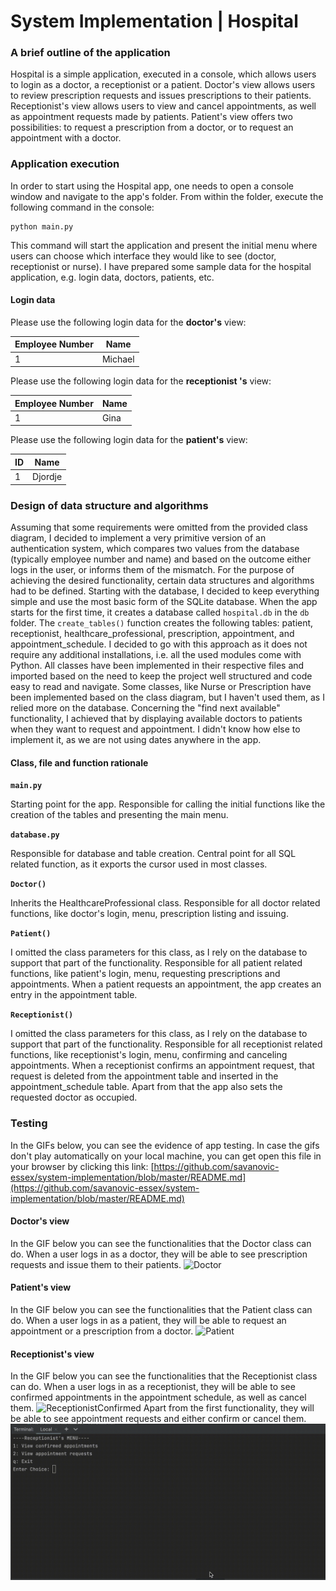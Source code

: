﻿# System Implementation | Hospital

### A brief outline of the application
Hospital is a simple application, executed in a console, which allows users to login as a doctor, a receptionist or a patient. Doctor's view allows users to review prescription requests and issues prescriptions to their patients. Receptionist's view allows users to view and cancel appointments, as well as appointment requests made by patients. Patient's view offers two possibilities: to request a prescription from a doctor, or to request an appointment with a doctor.

### Application execution
In order to start using the Hospital app, one needs to open a console window and navigate to the app's folder. From within the folder, execute the following command in the console:

    python main.py

This command will start the application and present the initial menu where users can choose which interface they would like to see (doctor, receptionist or nurse).
I have prepared some sample data for the hospital application, e.g. login data, doctors, patients, etc.

#### Login data
Please use the following login data for the **doctor's** view:

| Employee Number | Name    |
|-----------------|---------|
| 1               | Michael |

Please use the following login data for the **receptionist 's** view:

| Employee Number | Name |
|-----------------|------|
| 1               | Gina |

Please use the following login data for the **patient's** view:

| ID | Name    |
|----|---------|
| 1  | Djordje |

### Design of data structure and algorithms
Assuming that some requirements were omitted from the provided class diagram, I decided to implement a very primitive version of an authentication system, which compares two values from the database (typically employee number and name) and based on the outcome either logs in the user, or informs them of the mismatch. For the purpose of achieving the desired functionality, certain data structures and algorithms had to be defined. Starting with the database, I decided to keep everything simple and use the most basic form of the SQLite database. When the app starts for the first time, it creates a database called `hospital.db` in the `db` folder. The `create_tables()` function creates the following tables: patient, receptionist, healthcare_professional, prescription, appointment, and appointment_schedule. I decided to go with this approach as it does not require any additional installations, i.e. all the used modules come with Python.
All classes have been implemented in their respective files and imported based on the need to keep the project well structured and code easy to read and navigate.
Some classes, like Nurse or Prescription have been implemented based on the class diagram, but I haven't used them, as I relied more on the database.
Concerning the "find next available" functionality, I achieved that by displaying available doctors to patients when they want to request and appointment. I didn't know how else to implement it, as we are not using dates anywhere in the app.

#### Class, file and function rationale
**`main.py`**

Starting point for the app. Responsible for calling the initial functions like the creation of the tables and presenting the main menu.

**`database.py`**

Responsible for database and table creation. Central point for all SQL related function, as it exports the cursor used in most classes.

**`Doctor()`**

Inherits the HealthcareProfessional class. Responsible for all doctor related functions, like doctor's login, menu, prescription listing and issuing.

**`Patient()`**

I omitted the class parameters for this class, as I rely on the database to support that part of the functionality. Responsible for all patient related functions, like patient's login, menu, requesting prescriptions and appointments. When a patient requests an appointment, the app creates an entry in the appointment table.

**`Receptionist()`**

I omitted the class parameters for this class, as I rely on the database to support that part of the functionality. Responsible for all receptionist related functions, like receptionist's login, menu, confirming and canceling appointments. When a receptionist confirms an appointment request, that request is deleted from the appointment table and inserted in the appointment_schedule table. Apart from that the app also sets the requested doctor as occupied.

### Testing
In the GIFs below, you can see the evidence of app testing.
In case the gifs don't play automatically on your local machine, you can get open this file in your browser
by clicking this link: [https://github.com/savanovic-essex/system-implementation/blob/master/README.md](https://github.com/savanovic-essex/system-implementation/blob/master/README.md) 
#### Doctor's view
In the GIF below you can see the functionalities that the Doctor class can do.
When a user logs in as a doctor, they will be able to see prescription requests and issue them to their patients.
![Doctor](https://github.com/savanovic-essex/system-implementation/blob/master/assets/doctor.gif)
#### Patient's view
In the GIF below you can see the functionalities that the Patient class can do.
When a user logs in as a patient, they will be able to request an appointment or a prescription from a doctor.
![Patient](https://github.com/savanovic-essex/system-implementation/blob/master/assets/patient.gif)
#### Receptionist's view
In the GIF below you can see the functionalities that the Receptionist class can do.
When a user logs in as a receptionist, they will be able to see confirmed appointments in the appointment schedule, as well as cancel them.
![ReceptionistConfirmed](https://github.com/savanovic-essex/system-implementation/blob/master/assets/receptionist-confirmed.gif)
Apart from the first functionality, they will be able to see appointment requests and either confirm or cancel them.
![ReceptionistRequested](https://github.com/savanovic-essex/system-implementation/blob/master/assets/receptionist-requested.gif)